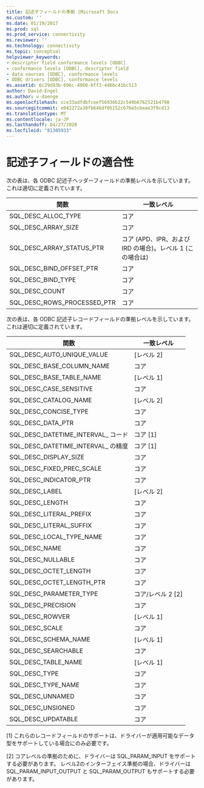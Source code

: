 ```yaml
---
title: 記述子フィールドの準拠 |Microsoft Docs
ms.custom: ''
ms.date: 01/19/2017
ms.prod: sql
ms.prod_service: connectivity
ms.reviewer: ''
ms.technology: connectivity
ms.topic: conceptual
helpviewer_keywords:
- descriptor field conformance levels [ODBC]
- conformance levels [ODBC], descriptor field
- data sources [ODBC], conformance levels
- ODBC drivers [ODBC], conformance levels
ms.assetid: 6c29d93b-696c-4960-bff3-4d6bc41bc513
author: David-Engel
ms.author: v-daenge
ms.openlocfilehash: cce33adfdbfceef56936b22c549b6762521b4798
ms.sourcegitcommit: e042272a38fb646df05152c676e5cbeae3f9cd13
ms.translationtype: MT
ms.contentlocale: ja-JP
ms.lasthandoff: 04/27/2020
ms.locfileid: "81305933"
---
```

# <a name="descriptor-field-conformance"></a>記述子フィールドの適合性
次の表は、各 ODBC 記述子ヘッダーフィールドの準拠レベルを示しています。これは適切に定義されています。  
  
|関数|一致レベル|  
|--------------|-----------------------|  
|SQL_DESC_ALLOC_TYPE|コア|  
|SQL_DESC_ARRAY_SIZE|コア|  
|SQL_DESC_ARRAY_STATUS_PTR|コア (APD、IPR、および IRD の場合)。レベル 1 (この場合は)|  
|SQL_DESC_BIND_OFFSET_PTR|コア|  
|SQL_DESC_BIND_TYPE|コア|  
|SQL_DESC_COUNT|コア|  
|SQL_DESC_ROWS_PROCESSED_PTR|コア|  
  
 次の表は、各 ODBC 記述子レコードフィールドの準拠レベルを示しています。これは適切に定義されています。  
  
|関数|一致レベル|  
|--------------|-----------------------|  
|SQL_DESC_AUTO_UNIQUE_VALUE|[レベル 2]|  
|SQL_DESC_BASE_COLUMN_NAME|コア|  
|SQL_DESC_BASE_TABLE_NAME|[レベル 1]|  
|SQL_DESC_CASE_SENSITIVE|コア|  
|SQL_DESC_CATALOG_NAME|[レベル 2]|  
|SQL_DESC_CONCISE_TYPE|コア|  
|SQL_DESC_DATA_PTR|コア|  
|SQL_DESC_DATETIME_INTERVAL_ コード|コア [1]|  
|SQL_DESC_DATETIME_INTERVAL_ の精度|コア [1]|  
|SQL_DESC_DISPLAY_SIZE|コア|  
|SQL_DESC_FIXED_PREC_SCALE|コア|  
|SQL_DESC_INDICATOR_PTR|コア|  
|SQL_DESC_LABEL|[レベル 2]|  
|SQL_DESC_LENGTH|コア|  
|SQL_DESC_LITERAL_PREFIX|コア|  
|SQL_DESC_LITERAL_SUFFIX|コア|  
|SQL_DESC_LOCAL_TYPE_NAME|コア|  
|SQL_DESC_NAME|コア|  
|SQL_DESC_NULLABLE|コア|  
|SQL_DESC_OCTET_LENGTH|コア|  
|SQL_DESC_OCTET_LENGTH_PTR|コア|  
|SQL_DESC_PARAMETER_TYPE|コア/レベル 2 [2]|  
|SQL_DESC_PRECISION|コア|  
|SQL_DESC_ROWVER|[レベル 1]|  
|SQL_DESC_SCALE|コア|  
|SQL_DESC_SCHEMA_NAME|[レベル 1]|  
|SQL_DESC_SEARCHABLE|コア|  
|SQL_DESC_TABLE_NAME|[レベル 1]|  
|SQL_DESC_TYPE|コア|  
|SQL_DESC_TYPE_NAME|コア|  
|SQL_DESC_UNNAMED|コア|  
|SQL_DESC_UNSIGNED|コア|  
|SQL_DESC_UPDATABLE|コア|  
  
 [1] これらのレコードフィールドのサポートは、ドライバーが適用可能なデータ型をサポートしている場合にのみ必要です。  
  
 [2] コアレベルの準拠のために、ドライバーは SQL_PARAM_INPUT をサポートする必要があります。 レベル2のインターフェイス準拠の場合、ドライバーは SQL_PARAM_INPUT_OUTPUT と SQL_PARAM_OUTPUT もサポートする必要があります。
